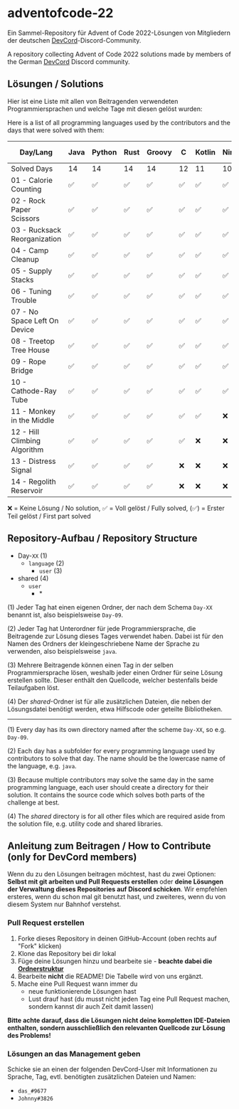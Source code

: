 # adventofcode-22

Ein Sammel-Repository für Advent of Code 2022-Lösungen von Mitgliedern der deutschen [DevCord](https://discord.gg/tNMq2K4)-Discord-Community.

A repository collecting Advent of Code 2022 solutions made by members of the German [DevCord](https://discord.gg/tNMq2K4) Discord community.

## Lösungen / Solutions

Hier ist eine Liste mit allen von Beitragenden verwendeten Programmiersprachen und welche Tage mit diesen gelöst wurden:

Here is a list of all programming languages used by the contributors and the days that were solved with them:

| Day/Lang                     | Java | Python | Rust | Groovy | C   | Kotlin | Nim | Ruby | Go  | BQN | Perl | Elixir | C++ | Clojure | TypeScript | Bash | Haskell | JavaScript | Scala | C#  | T-SQL |
|------------------------------|------|--------|------|--------|-----|--------|-----|------|-----|-----|------|--------|-----|---------|------------|------|---------|------------|-------|-----|-------|
| Solved Days                  | 14   | 14     | 14   | 14     | 12  | 11     | 10  | 9    | 9   | 8   | 8    | 6      | 6   | 5       | 5          | 5    | 4       | 3          | 3     | 2   | 1     |
| 01 - Calorie Counting        | ✅   | ✅     | ✅   | ✅     | ✅  | ✅     | ✅  | ✅   | ✅  | ✅  | ✅   | ✅     | ✅  | ✅      | ✅         | ✅   | ✅      | ✅         | ✅    | ✅  | ✅    |
| 02 - Rock Paper Scissors     | ✅   | ✅     | ✅   | ✅     | ✅  | ✅     | ✅  | ✅   | ✅  | ✅  | ✅   | ✅     | ✅  | ❌      | ✅         | ✅   | ✅      | ✅         | ✅    | ✅  | ❌    |
| 03 - Rucksack Reorganization | ✅   | ✅     | ✅   | ✅     | ✅  | ✅     | ✅  | ✅   | ✅  | ✅  | ✅   | ✅     | ✅  | ❌      | ✅         | ✅   | ✅      | ✅         | ✅    | ❌  | ❌    |
| 04 - Camp Cleanup            | ✅   | ✅     | ✅   | ✅     | ✅  | ✅     | ✅  | ✅   | ✅  | ✅  | ✅   | ✅     | ✅  | ✅      | ✅         | ✅   | ✅      | ❌         | ❌    | ❌  | ❌    |
| 05 - Supply Stacks           | ✅   | ✅     | ✅   | ✅     | ✅  | ✅     | ✅  | ✅   | ✅  | ❌  | ✅   | ✅     | ✅  | ✅      | ❌         | ✅   | ❌      | ❌         | ❌    | ❌  | ❌    |
| 06 - Tuning Trouble          | ✅   | ✅     | ✅   | ✅     | ✅  | ✅     | ✅  | ✅   | ✅  | ✅  | ✅   | ✅     | ✅  | ❌      | ✅         | ❌   | ❌      | ❌         | ❌    | ❌  | ❌    |
| 07 - No Space Left On Device | ✅   | ✅     | ✅   | ✅     | ✅  | ✅     | ✅  | ✅   | ✅  | ❌  | ✅   | ❌     | ❌  | ✅      | ❌         | ❌   | ❌      | ❌         | ❌    | ❌  | ❌    |
| 08 - Treetop Tree House      | ✅   | ✅     | ✅   | ✅     | ✅  | ✅     | ✅  | ✅   | ❌  | ✅  | ✅   | ❌     | ❌  | ❌      | ❌         | ❌   | ❌      | ❌         | ❌    | ❌  | ❌    |
| 09 - Rope Bridge             | ✅   | ✅     | ✅   | ✅     | ✅  | ✅     | ✅  | ❌   | ✅  | ✅  | ❌   | ❌     | ❌  | ❌      | ❌         | ❌   | ❌      | ❌         | ❌    | ❌  | ❌    |
| 10 - Cathode-Ray Tube        | ✅   | ✅     | ✅   | ✅     | ✅  | ✅     | ✅  | ✅   | ✅  | ✅  | ❌   | ❌     | ❌  | ❌      | ❌         | ❌   | ❌      | ❌         | ❌    | ❌  | ❌    |
| 11 - Monkey in the Middle    | ✅   | ✅     | ✅   | ✅     | ✅  | ✅     | ❌  | ❌   | ❌  | ❌  | ❌   | ❌     | ❌  | ✅      | ❌         | ❌   | ❌      | ❌         | ❌    | ❌  | ❌    |
| 12 - Hill Climbing Algorithm | ✅   | ✅     | ✅   | ✅     | ✅  | ❌     | ❌  | ❌   | ❌  | ❌  | ❌   | ❌     | ❌  | ❌      | ❌         | ❌   | ❌      | ❌         | ❌    | ❌  | ❌    |
| 13 - Distress Signal         | ✅   | ✅     | ✅   | ✅     | ❌  | ❌     | ❌  | ❌   | ❌  | ❌  | ❌   | ❌     | ❌  | ❌      | ❌         | ❌   | ❌      | ❌         | ❌    | ❌  | ❌    |
| 14 - Regolith Reservoir      | ✅   | ✅     | ✅   | ✅     | ❌  | ❌     | ❌  | ❌   | ❌  | ❌  | ❌   | ❌     | ❌  | ❌      | ❌         | ❌   | ❌      | ❌         | ❌    | ❌  | ❌    |

<!-- | XX - Day | ❌  | ❌     | ❌     | ❌  | ❌     | ❌   | ❌   | ❌  | ❌   | ❌   | ❌   | ❌     | ❌  | ❌      | ❌         | ❌   | ❌      | ❌         | ❌    | ❌  | ❌    | -->

❌   = Keine Lösung / No solution,
✅   = Voll gelöst / Fully solved,
(✅) = Erster Teil gelöst / First part solved

## Repository-Aufbau / Repository Structure
- Day-`XX`       (1) 
  - `language`        (2)
    - `user`    (3)
- shared        (4)
  - `user`
    - \*    

(1) Jeder Tag hat einen eigenen Ordner, der nach dem Schema `Day-XX` benannt ist, also beispielsweise `Day-09`.

(2) Jeder Tag hat Unterordner für jede Programmiersprache, die Beitragende zur Lösung dieses Tages verwendet haben. Dabei ist für den Namen des Ordners der kleingeschriebene Name der Sprache zu verwenden, also beispielsweise `java`.

(3) Mehrere Beitragende können einen Tag in der selben Programmiersprache lösen, weshalb jeder einen Ordner für seine Lösung erstellen sollte. Dieser enthält den Quellcode, welcher bestenfalls beide Teilaufgaben löst.

(4) Der *shared*-Ordner ist für alle zusätzlichen Dateien, die neben der Lösungsdatei benötigt werden, etwa Hilfscode oder geteilte Bibliotheken.

---

(1) Every day has its own directory named after the scheme `Day-XX`, so e.g. `Day-09`.

(2) Each day has a subfolder for every programming language used by contributors to solve that day. The name should be the lowercase name of the language, e.g. `java`. 

(3) Because multiple contributors may solve the same day in the same programming language, each user should create a directory for their solution. It contains the source code which solves both parts of the challenge at best.

(4) The *shared* directory is for all other files which are required aside from the solution file, e.g. utility code and shared libraries.

## Anleitung zum Beitragen / How to Contribute (only for DevCord members)
Wenn du zu den Lösungen beitragen möchtest, hast du zwei Optionen: **Selbst mit git arbeiten und Pull Requests erstellen** oder **deine Lösungen der Verwaltung dieses Repositories auf Discord schicken**. Wir empfehlen ersteres, wenn du schon mal git benutzt hast, und zweiteres, wenn du von diesem System nur Bahnhof verstehst.

### Pull Request erstellen

1. Forke dieses Repository in deinen GitHub-Account (oben rechts auf "Fork" klicken)
2. Klone das Repository bei dir lokal
3. Füge deine Lösungen hinzu und bearbeite sie - **beachte dabei die [Ordnerstruktur](#repository-aufbau--repository-structure)**
4. Bearbeite **nicht** die README! Die Tabelle wird von uns ergänzt.
5. Mache eine Pull Request wann immer du
   - neue funktionierende Lösungen hast
   - Lust drauf hast (du musst nicht jeden Tag eine Pull Request machen, sondern kannst dir auch Zeit damit lassen)

**Bitte achte darauf, dass die Lösungen nicht deine kompletten IDE-Dateien enthalten, sondern ausschließlich den relevanten Quellcode zur Lösung des Problems!**

### Lösungen an das Management geben
Schicke sie an einen der folgenden DevCord-User mit Informationen zu Sprache, Tag, evtl. benötigten zusätzlichen Dateien und Namen:
   - `das_#9677`
   - `Johnny#3826`
   
